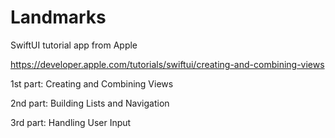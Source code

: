 # Landmarks
SwiftUI tutorial app from Apple

https://developer.apple.com/tutorials/swiftui/creating-and-combining-views


1st part: Creating and Combining Views

2nd part: Building Lists and Navigation

3rd part: Handling User Input
